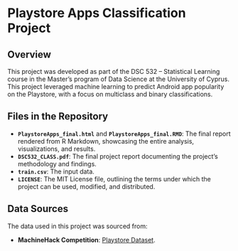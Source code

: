 # Playstore Apps Classification Project


## Overview

This project was developed as part of the DSC 532 – Statistical Learning course in the Master’s program of Data Science at the University of Cyprus. This project leveraged machine learning to predict Android
app popularity on the Playstore, with a focus on multiclass and binary classifications.

## Files in the Repository

- **`PlaystoreApps_final.html`** and **`PlaystoreApps_final.RMD`**: The final report rendered from R Markdown, showcasing the entire analysis, visualizations, and results.
- **`DSC532_CLASS.pdf`**: The final project report documenting the project’s methodology and findings.
- **`train.csv`**: The input data.
- **`LICENSE`**: The MIT License file, outlining the terms under which the project can be used, modified, and distributed.

## Data Sources

The data used in this project was sourced from:
- **MachineHack Competition**: [Playstore Dataset](https://machinehack.com/hackathons/playstore_app_downloads_prediction_weekend_hackathon_16/overview?fbclid=IwAR2AawYkaJ2RFt73R9nUGk7zLDV-rTqfih883OoSStjd0z5yeUIH_V4EBY8).
